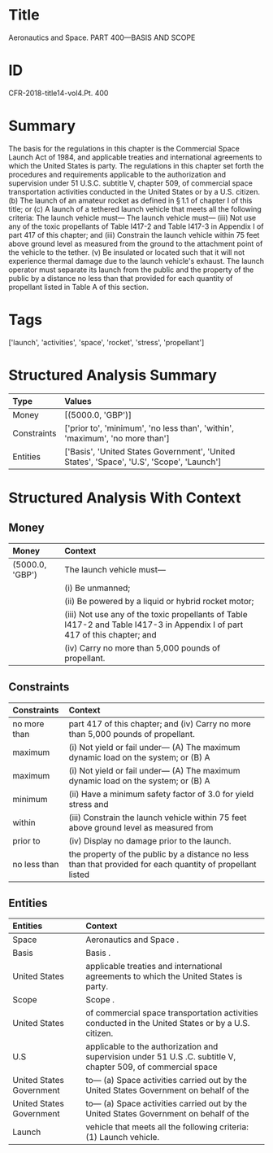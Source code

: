 # Title

 Aeronautics and Space. PART 400—BASIS AND SCOPE


# ID

 CFR-2018-title14-vol4.Pt. 400


# Summary

The basis for the regulations in this chapter is the Commercial Space Launch Act of 1984, and applicable treaties and international agreements to which the United States is party.
The regulations in this chapter set forth the procedures and requirements applicable to the authorization and supervision under 51 U.S.C. subtitle V, chapter 509, of commercial space transportation activities conducted in the United States or by a U.S. citizen.
(b) The launch of an amateur rocket as defined in &#167;&#8201;1.1 of chapter I of this title; or
(c) A launch of a tethered launch vehicle that meets all the following criteria:
The launch vehicle must&#8212;
The launch vehicle must&#8212;
(iii) Not use any of the toxic propellants of Table I417-2 and Table I417-3 in Appendix I of part 417 of this chapter; and
(iii) Constrain the launch vehicle within 75 feet above ground level as measured from the ground to the attachment point of the vehicle to the tether.
(v) Be insulated or located such that it will not experience thermal damage due to the launch vehicle's exhaust.
The launch operator must separate its launch from the public and the property of the public by a distance no less than that provided for each quantity of propellant listed in Table A of this section.


# Tags

['launch', 'activities', 'space', 'rocket', 'stress', 'propellant']


# Structured Analysis Summary

| Type        | Values                                                                                    |
|:------------|:------------------------------------------------------------------------------------------|
| Money       | [(5000.0, 'GBP')]                                                                         |
| Constraints | ['prior to', 'minimum', 'no less than', 'within', 'maximum', 'no more than']              |
| Entities    | ['Basis', 'United States Government', 'United States', 'Space', 'U.S', 'Scope', 'Launch'] |


# Structured Analysis With Context

 


## Money

| Money           | Context                                                                                                                                |
|:----------------|:---------------------------------------------------------------------------------------------------------------------------------------|
| (5000.0, 'GBP') | The launch vehicle must&#8212;                                                                                                         |
|                 |             (i) Be unmanned;                                                                                                           |
|                 |             (ii) Be powered by a liquid or hybrid rocket motor;                                                                        |
|                 |             (iii) Not use any of the toxic propellants of Table I417-2 and Table I417-3 in Appendix I of part 417 of this chapter; and |
|                 |             (iv) Carry no more than 5,000 pounds of propellant.                                                                        |


## Constraints

| Constraints   | Context                                                                                                    |
|:--------------|:-----------------------------------------------------------------------------------------------------------|
| no more than  | part 417 of this chapter; and (iv) Carry no more than  5,000 pounds of propellant.                         |
| maximum       | (i) Not yield or fail under&#8212; (A) The maximum dynamic load on the system; or (B) A                    |
| maximum       | (i) Not yield or fail under&#8212; (A) The maximum dynamic load on the system; or (B) A                    |
| minimum       | (ii) Have a  minimum safety factor of 3.0 for yield stress and                                             |
| within        | (iii) Constrain the launch vehicle  within 75 feet above ground level as measured from                     |
| prior to      | (iv) Display no damage  prior to  the launch.                                                              |
| no less than  | the property of the public by a distance no less than that provided for each quantity of propellant listed |


## Entities

| Entities                 | Context                                                                                                       |
|:-------------------------|:--------------------------------------------------------------------------------------------------------------|
| Space                    | Aeronautics and  Space .                                                                                      |
| Basis                    | Basis .                                                                                                       |
| United States            | applicable treaties and international agreements to which the United States  is party.                        |
| Scope                    | Scope .                                                                                                       |
| United States            | of commercial space transportation activities conducted in the United States  or by a U.S. citizen.           |
| U.S                      | applicable to the authorization and supervision under 51 U.S .C. subtitle V, chapter 509, of commercial space |
| United States Government | to&#8212; (a) Space activities carried out by the United States Government  on behalf of the                  |
| United States Government | to&#8212; (a) Space activities carried out by the United States Government  on behalf of the                  |
| Launch                   | vehicle that meets all the following criteria: (1) Launch  vehicle.                                           |


